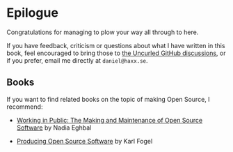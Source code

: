 # Epilogue

Congratulations for managing to plow your way all through to here.

If you have feedback, criticism or questions about what I have written in this
book, feel encouraged to bring those to [the Uncurled GitHub
discussions](https://github.com/bagder/uncurled/discussions), or if you
prefer, email me directly at `daniel@haxx.se`.

## Books

If you want to find related books on the topic of making Open Source, I recommend:

 - [Working in Public: The Making and Maintenance of Open Source
Software](https://www.amazon.com/Working-Public-Making-Maintenance-Software/dp/0578675862)
by Nadia Eghbal

 - [Producing Open Source Software](https://producingoss.com/) by Karl Fogel
